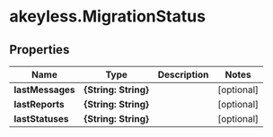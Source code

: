 # akeyless.MigrationStatus

## Properties

Name | Type | Description | Notes
------------ | ------------- | ------------- | -------------
**lastMessages** | **{String: String}** |  | [optional] 
**lastReports** | **{String: String}** |  | [optional] 
**lastStatuses** | **{String: String}** |  | [optional] 


